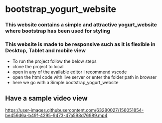 # bootstrap_yogurt_website

### This website contains a simple and attractive yogurt_website where bootstrap has been used for styling 

### This website is made to be responsive such as it is flexible in Desktop, Tablet and mobile view 
* To run the project follow the below steps
* clone the project to local
* open in any of the available editor i recommend vscode
* open the html code with live server or enter the folder path in browser
* here we go with a Simple bootstrap_yogurt_website

## Have a sample video view


https://user-images.githubusercontent.com/63280027/156051854-be456d6a-b49f-4295-9473-47a598d76989.mp4
